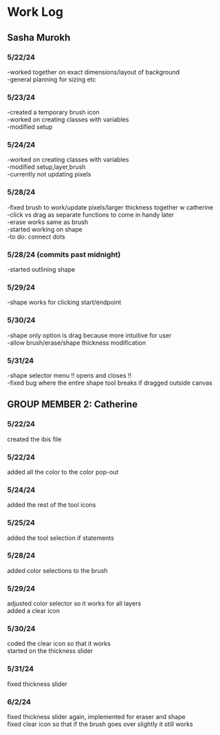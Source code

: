 # Work Log

## Sasha Murokh

### 5/22/24

-worked together on exact dimensions/layout of background <br />
-general planning for sizing etc <br />

### 5/23/24

-created a temporary brush icon <br />
-worked on creating classes with variables <br />
-modified setup <br />

### 5/24/24

-worked on creating classes with variables <br />
-modified setup,layer,brush <br />
-currently not updating pixels <br />

### 5/28/24

-fixed brush to work/update pixels/larger thickness together w catherine <br />
-click vs drag as separate functions to come in handy later <br />
-erase works same as brush <br />
-started working on shape<br />
-to do: connect dots<br />

### 5/28/24 (commits past midnight)
-started outlining shape<br />

### 5/29/24
-shape works for clicking start/endpoint<br />

### 5/30/24
-shape only option is drag because more intuitive for user<br />
-allow brush/erase/shape thickness modification<br />

### 5/31/24
-shape selector menu !! opens and closes !!<br />
-fixed bug where the entire shape tool breaks if dragged outside canvas<br />


## GROUP MEMBER 2: Catherine

### 5/22/24

created the ibis file

### 5/22/24

added all the color to the color pop-out

### 5/24/24

added the rest of the tool icons

### 5/25/24

added the tool selection if statements

### 5/28/24

added color selections to the brush

### 5/29/24

adjusted color selector so it works for all layers <br />
added a clear icon

### 5/30/24

coded the clear icon so that it works <br />
started on the thickness slider

### 5/31/24

fixed thickness slider

### 6/2/24

fixed thickness slider again, implemented for eraser and shape <br />
fixed clear icon so that if the brush goes over slightly it still works
